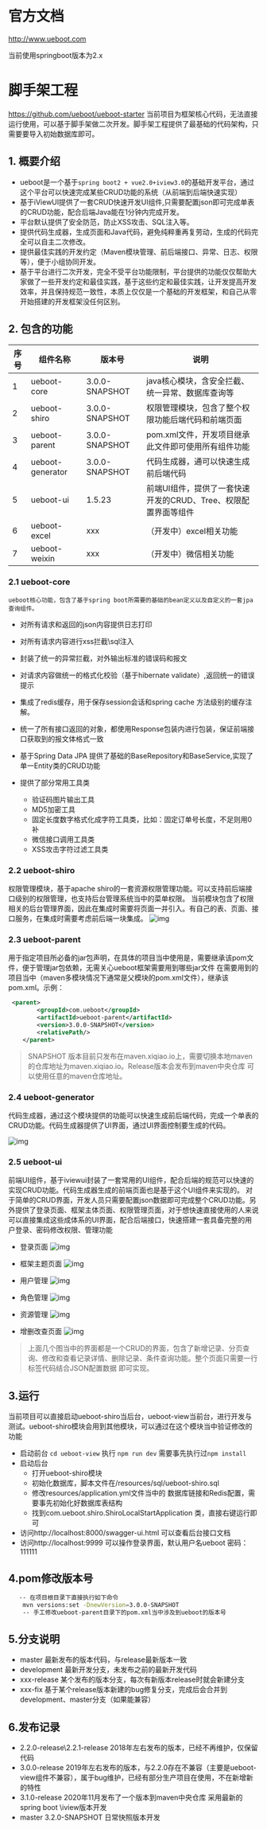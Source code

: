 # 官方文档

http://www.ueboot.com

当前使用springboot版本为2.x

# 脚手架工程
 https://github.com/ueboot/ueboot-starter
   当前项目为框架核心代码，无法直接运行使用，可以基于脚手架做二次开发。脚手架工程提供了最基础的代码架构，只需要要导入初始数据库即可。
## 1. 概要介绍
  - ueboot是一个基于`spring boot2 + vue2.0+iview3.0`的基础开发平台，通过这个平台可以快速完成某些CRUD功能的系统（从前端到后端快速实现）
  - 基于iViewUI提供了一套CRUD快速开发UI组件,只需要配置json即可完成单表的CRUD功能，配合后端Java能在1分钟内完成开发。
  - 平台默认提供了安全防范，防止XSS攻击、SQL注入等。
  - 提供代码生成器，生成页面和Java代码，避免纯粹重再复劳动，生成的代码完全可以自主二次修改。
  - 提供最佳实践的开发约定（Maven模块管理、前后端接口、异常、日志、权限等），便于小组协同开发。
  - 基于平台进行二次开发，完全不受平台功能限制，平台提供的功能仅仅帮助大家做了一些开发约定和最佳实践，基于这些约定和最佳实践，让开发提高开发效率，并且保持规范一致性，本质上仅仅是一个基础的开发框架，和自己从零开始搭建的开发框架没任何区别。

 
## 2. 包含的功能


| 序号 | 组件名称 | 版本号 |说明 |
| ------ | ------ | ------ |------ |
1 | ueboot-core | 3.0.0-SNAPSHOT|java核心模块，含安全拦截、统一异常、数据库查询等
2 | ueboot-shiro|3.0.0-SNAPSHOT|权限管理模块，包含了整个权限功能后端代码和前端页面
3 | ueboot-parent|3.0.0-SNAPSHOT|pom.xml文件，开发项目继承此文件即可使用所有组件功能
4 | ueboot-generator|3.0.0-SNAPSHOT|代码生成器，通可以快速生成前后端代码
5 | ueboot-ui|1.5.23|前端UI组件，提供了一套快速开发的CRUD、Tree、权限配置界面等组件
6 | ueboot-excel|xxx|（开发中）excel相关功能
7 | ueboot-weixin|xxx|（开发中）微信相关功能



### 2.1 ueboot-core
    ueboot核心功能，包含了基于spring boot所需要的基础的bean定义以及自定义的一套jpa查询组件。

- 对所有请求和返回的json内容提供日志打印

- 对所有请求内容进行xss拦截\sql注入

- 封装了统一的异常拦截，对外输出标准的错误码和报文

- 对请求内容做统一的格式化校验（基于hibernate validate）,返回统一的错误提示

- 集成了redis缓存，用于保存session会话和spring cache 方法级别的缓存注解。

- 统一了所有接口返回的对象，都使用Response包装内进行包装，保证前端接口获取到的报文体格式一致

- 基于Spring Data JPA 提供了基础的BaseRepository和BaseService,实现了单一Entity类的CRUD功能

- 提供了部分常用工具类
    - 验证码图片输出工具
    - MD5加密工具
    - 固定长度数字格式化成字符工具类，比如：固定订单号长度，不足则用0补
    - 微信接口调用工具类
    - XSS攻击字符过滤工具类
    
### 2.2 ueboot-shiro
权限管理模块，基于apache shiro的一套资源权限管理功能。可以支持前后端接口级别的权限管理，也支持后台管理系统当中的菜单权限。
当前模块包含了权限相关的后台管理界面，因此在集成时需要将页面一并引入。有自己的表、页面、接口服务，在集成时需要考虑前后端一块集成。
  ![img](docs/images/ueboot-shiro.png)
    
### 2.3 ueboot-parent
用于指定项目所必备的jar包声明，在具体的项目当中使用是，需要继承该pom文件，便于管理jar包依赖，无需关心ueboot框架需要用到哪些jar文件
在需要用到的项目当中（maven多模块情况下通常是父模块的pom.xml文件），继承该pom.xml。示例：
    
``` xml
 <parent>
        <groupId>com.ueboot</groupId>
        <artifactId>ueboot-parent</artifactId>
        <version>3.0.0-SNAPSHOT</version>
        <relativePath/> 
    </parent>
```
> SNAPSHOT 版本目前只发布在maven.xiqiao.io上，需要切换本地maven的仓库地址为maven.xiqiao.io。Release版本会发布到maven中央仓库
可以使用任意的maven仓库地址。    
  
### 2.4 ueboot-generator
    
代码生成器，通过这个模块提供的功能可以快速生成前后端代码，完成一个单表的CRUD功能。代码生成器提供了UI界面，通过UI界面控制要生成的代码。
  
![img](docs/images/代码生成器.png)
    

### 2.5 ueboot-ui
前端UI组件，基于iviewui封装了一套常用的UI组件，配合后端的规范可以快速的实现CRUD功能。代码生成器生成的前端页面也是基于这个UI组件来实现的。
对于简单的CRUD界面，开发人员只需要配置json数据即可完成整个CRUD功能。另外提供了登录页面、框架主体页面、权限管理页面，对于想快速直接使用的人来说
可以直接集成这些成体系的UI界面，配合后端接口，快速搭建一套具备完整的用户登录、密码修改权限、管理功能

- 登录页面
  ![img](docs/images/shiro/login.png)
    
- 框架主题页面
  ![img](docs/images/shiro/main.png)
  
- 用户管理
  ![img](docs/images/shiro/用户管理.gif) 
   
- 角色管理
  ![img](docs/images/shiro/角色管理.gif) 
   
- 资源管理
  ![img](docs/images/shiro/资源管理.gif)  
  
- 增删改查页面
   ![img](docs/images/shiro/CRUD.gif)  

> 上面几个图当中的界面都是一个CRUD的界面，包含了新增记录、分页查询、修改和查看记录详情、删除记录、条件查询功能。整个页面只需要一行标签代码结合JSON配置数据
即可实现。


## 3.运行

当前项目可以直接启动ueboot-shiro当后台，ueboot-view当前台，进行开发与测试。ueboot-shiro模块会用到其他模块，可以通过在这个模块当中验证修改的功能

- 启动前台
`cd ueboot-view` 执行 `npm run dev` 需要事先执行过`npm install`
- 启动后台
    - 打开ueboot-shiro模块
    - 初始化数据库，脚本文件在/resources/sql/ueboot-shiro.sql
    - 修改resources/application.yml文件当中的 数据库链接和Redis配置，需要事先初始化好数据库表结构
    - 找到com.ueboot.shiro.ShiroLocalStartApplication 类，直接右键运行即可
- 访问http://localhost:8000/swagger-ui.html 可以查看后台接口文档
- 访问http://localhost:9999 可以操作登录界面，默认用户名ueboot 密码：111111
    
    
## 4.pom修改版本号
```bash
   -- 在项目根目录下直接执行如下命令
    mvn versions:set -DnewVersion=3.0.0-SNAPSHOT
    -- 手工修改ueboot-parent目录下的pom.xml当中涉及到ueboot的版本号

```

## 5.分支说明
- master 最新发布的版本代码，与release最新版本一致
- development 最新开发分支，未发布之前的最新开发代码
- xxx-release 某个发布的版本分支，每次有新版本release时就会新建分支
- xxx-fix 基于某个release版本新建的bug修复分支，完成后会合并到development、master分支（如果能兼容）

## 6.发布记录
- 2.2.0-release\2.2.1-release 2018年左右发布的版本，已经不再维护，仅保留代码
- 3.0.0-release 2019年左右发布的版本，与2.2.0存在不兼容（主要是ueboot-view组件不兼容），属于bug维护，已经有部分生产项目在使用，不在新增新的特性
- 3.1.0-release 2020年11月发布了一个版本到maven中央仓库 采用最新的spring boot \iview版本开发
- master 3.2.0-SNAPSHOT 日常快照版本开发 
